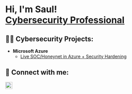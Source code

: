 <h1>Hi, I'm Saul! <br/><a href="https://www.linkedin.com/in/saul-villanueva-sosa/">Cybersecurity Professional</a>

<h2>👨‍💻 Cybersecurity Projects:</h2>

- <b>Microsoft Azure</b>
  - [Live SOC/Honeynet in Azure + Security Hardening](https://github.com/saulsosa1/Azure-SOC)




<h2> 🤳 Connect with me:</h2>


[<img align="left" alt="JoshMadakor | LinkedIn" width="22px" src="https://cdn.jsdelivr.net/npm/simple-icons@v3/icons/linkedin.svg" />][linkedin]



[linkedin]: https://linkedin.com/in/joshmadakor



